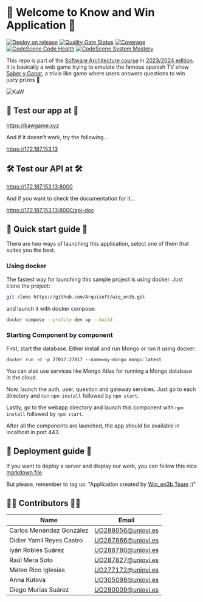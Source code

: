 # 📎 Welcome to Know and Win Application 📎

[![Deploy on release](https://github.com/Arquisoft/wiq_en3b/actions/workflows/release.yml/badge.svg)](https://github.com/Arquisoft/wiq_en3b/actions/workflows/release.yml)
[![Quality Gate Status](https://sonarcloud.io/api/project_badges/measure?project=Arquisoft_wiq_en3b&metric=alert_status)](https://sonarcloud.io/summary/new_code?id=Arquisoft_wiq_en3b)
[![Coverage](https://sonarcloud.io/api/project_badges/measure?project=Arquisoft_wiq_en3b&metric=coverage)](https://sonarcloud.io/summary/new_code?id=Arquisoft_wiq_en3b)
[![CodeScene Code Health](https://codescene.io/projects/52699/status-badges/code-health)](https://codescene.io/projects/52699)
[![CodeScene System Mastery](https://codescene.io/projects/52699/status-badges/system-mastery)](https://codescene.io/projects/52699)

This repo is part of the [Software Architecture course](http://arquisoft.github.io/) in [2023/2024 edition](https://arquisoft.github.io/course2324.html). It is basically
a web game trying to emulate the famous spanish TV show [Saber y Ganar](https://www.youtube.com/watch?v=w0Q0i0fnfwM), a trivia like game where users answers 
questions to win juicy prizes 🥇 

![KaW](https://github.com/Arquisoft/wiq_en3b/assets/109146445/73f37c88-7ce7-4b3b-9cc9-982a5e3a8a34)

## 🚀 Test our app at 🚀
https://kawgame.xyz

And if it doesn't work, try the following...

https://172.187.153.13

## 🛠 Test our API at 🛠

https://172.187.153.13:8000

And if you want to check the documentation for it...

https://172.187.153.13:8000/api-doc

## 🦾 Quick start guide 🦾

There are two ways of launching this application, select one of them that
suites you the best.

### Using docker

The fastest way for launching this sample project is using docker. Just clone the project:

```sh
git clone https://github.com/Arquisoft/wiq_en3b.git
```

and launch it with docker compose:

```sh
docker compose --profile dev up --build
```

### Starting Component by component

First, start the database. Either install and run Mongo or run it using docker:

`docker run -d -p 27017:27017 --name=my-mongo mongo:latest`

You can also use services like Mongo Atlas for running a Mongo database in the cloud.

Now, launch the auth, user, question and gateway services. Just go to each directory and run `npm install` followed by `npm start`.

Lastly, go to the webapp directory and launch this component with `npm install` followed by `npm start`.

After all the components are launched, the app should be available in localhost in port 443.

## 🤖 Deployment guide 🤖

If you want to deploy a server and display our work, you can follow this nice
[markdown file](https://github.com/Arquisoft/wiq_en3b/blob/master/docs/deploymentGuide.md).

But please, remember to tag us: "Application created by 
[Wiq_en3b Team](https://github.com/Arquisoft/wiq_en3b) :)"

## 👩‍💻 Contributors 🧑‍💻

| Name                      | Email              |
| ------------------------- | ------------------ |
| Carlos Menéndez González  | UO288056@uniovi.es |
| Didier Yamil Reyes Castro | UO287866@uniovi.es |
| Iyán Robles Suárez        | UO288780@uniovi.es |
| Raúl Mera Soto            | UO287827@uniovi.es |
| Mateo Rico Iglesias       | UO277172@uniovi.es |
| Anna Kutova               | UO305098@uniovi.es |
| Diego Murias Suárez       | UO290009@uniovi.es |
